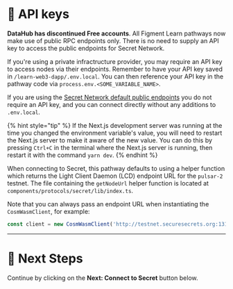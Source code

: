 # 🧩 API keys

**DataHub has discontinued Free accounts**. All Figment Learn pathways now make use of public RPC endpoints only. There is no need to supply an API key to access the public endpoints for Secret Network.

If you're using a private infractructure provider, you may require an API key to access nodes via their endpoints. Remember to have your API key saved in `/learn-web3-dapp/.env.local`. You can then reference your API key in the pathway code via `process.env.<SOME_VARIABLE_NAME>`.

If you are using the [Secret Network default public endpoints](https://docs.scrt.network/secret-network-documentation/development/api-endpoints) you do not require an API key, and you can connect directly without any additions to `.env.local`.

{% hint style="tip" %}
If the Next.js development server was running at the time you changed the environment variable's value, you will need to restart the Next.js server to make it aware of the new value. You can do this by pressing `Ctrl+C` in the terminal where the Next.js server is running, then restart it with the command `yarn dev`.
{% endhint %}

When connecting to Secret, this pathway defaults to using a helper function which returns the Light Client Daemon (LCD) endpoint URL for the `pulsar-2` testnet. The file containing the `getNodeUrl` helper function is located at `components/protocols/secret/lib/index.ts`.

Note that you can always pass an endpoint URL when instantiating the `CosmWasmClient`, for example:

```typescript
const client = new CosmWasmClient('http://testnet.securesecrets.org:1317/');
```

---

# 👣 Next Steps

Continue by clicking on the **Next: Connect to Secret** button below.
